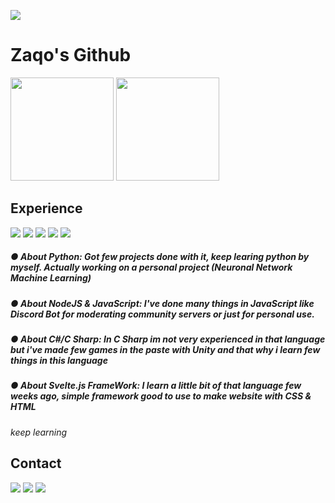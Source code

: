 ![](https://freight.cargo.site/t/original/i/610f300b5ff4d9e8ece5d6a665e6a3cb556d85da786321082b2f8014365ffea2/BENE_GIF_7.gif)
# Zaqo's Github
<div>
  <img height="165em" src="https://github-readme-stats.vercel.app/api?username=zaqoenv&theme=midnight-purple&show_icons=true"/>
  <img height="165em" src="https://github-readme-streak-stats.herokuapp.com/?user=zaqoenv&theme=midnight-purple"/>


</div>


## **Experience**

<div>
<a href="https://www.python.org" target="_blank"><img src="https://img.shields.io/badge/Python-3776AB?style=for-the-badge&logo=python&logoColor=white" target="_blank"></a>
<a href="https://www.python.org" target="_blank"><img src="https://img.shields.io/badge/JavaScript-F7DF1E?style=for-the-badge&logo=javascript&logoColor=black" target="_blank"></a>
<a href="https://www.python.org" target="_blank"><img src="https://img.shields.io/badge/Node.js-43853D?style=for-the-badge&logo=node.js&logoColor=white" target="_blank"></a>
<a href="https://www.python.org" target="_blank"><img src="https://img.shields.io/badge/C%23-239120?style=for-the-badge&logo=c-sharp&logoColor=white" target="_blank"></a>
<a href="https://www.python.org" target="_blank"><img src="https://img.shields.io/badge/Svelte-4A4A55?style=for-the-badge&logo=svelte&logoColor=FF3E00" target="_blank"></a>

<h5>● About Python: Got few projects done with it, keep learing python by myself. Actually working on a personal project (Neuronal Network Machine Learning) </h5>
<h5>● About NodeJS & JavaScript: I've done many things in JavaScript like Discord Bot for moderating community servers or just for personal use.</h5>
<h5>● About C#/C Sharp: In C Sharp im not very experienced in that language but i've made few games in the paste with Unity and that why i learn few things in this language</h5>
<h5>● About Svelte.js FrameWork: I learn a little bit of that language few weeks ago, simple framework good to use to make website with CSS & HTML
</div>
  
  
  
  
  
  
*keep learning*

## **Contact**

<a href="https://t.me/zaqoref" target="_blank"><img src="https://img.shields.io/badge/Telegram-2CA5E0?style=for-the-badge&logo=telegram&logoColor=white" target="_blank"></a> <a href="mailto:zaqoru@protonmail.com" target="_blank"><img src="https://img.shields.io/badge/ProtonMail-8B89CC?style=for-the-badge&logo=protonmail&logoColor=white" target="_blank"></a>  <a href="https://www.discord.com" target="_blank"><img src="https://img.shields.io/badge/Discord-7289DA?style=for-the-badge&logo=discord&logoColor=white" target="_blank"></a> 



